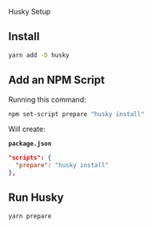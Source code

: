 Husky Setup

## Install

```bash
yarn add -D husky
```

## Add an NPM Script

Running this command:

```bash
npm set-script prepare "husky install"
```

Will create:

**`package.json`**

```json
"scripts": {
  "prepare": "husky install"
},
```

## Run Husky

```bash
yarn prepare
```
